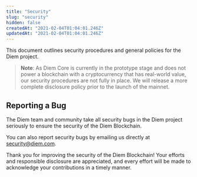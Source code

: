 ```yaml
---
title: "Security"
slug: "security"
hidden: false
createdAt: "2021-02-04T01:04:01.246Z"
updatedAt: "2021-02-04T01:04:01.246Z"
---
```

This document outlines security procedures and general policies for the Diem project.

> **Note**: As Diem Core is currently in the prototype stage and does not power a blockchain with a cryptocurrency that has real-world value, our security procedures are not fully in place. We will release a more complete disclosure policy prior to the launch of the mainnet.

## Reporting a Bug

The Diem team and community take all security bugs in the Diem project
seriously to ensure the security of the Diem Blockchain.

You can also report security bugs by emailing us directly at [security@diem.com](mailto:security@diem.com).

Thank you for improving the security of the Diem Blockchain! Your efforts and responsible disclosure are appreciated, and every effort will be made to acknowledge your contributions in a timely manner.